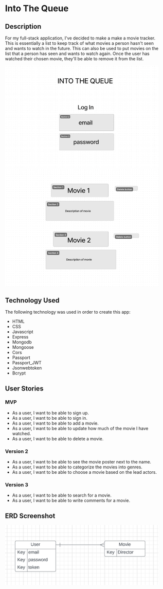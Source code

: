 # Into The Queue

## Description
For my full-stack application, I've decided to make a make a movie tracker. This is essentially a list to keep track of what movies a person hasn't seen and wants to watch in the future. This can also be used to put movies on the list that a person has seen and wants to watch again. Once the user has watched their chosen movie, they'll be able to remove it from the list.

![](itb1.png)
![](itb2.png)

## Technology Used
The following technology was used in order to create this app:
- HTML
- CSS 
- Javascript
- Express
- Mongodb
- Mongoose
- Cors
- Passport 
- Passport_JWT
- Jsonwebtoken
- Bcrypt

## User Stories
### MVP
- As a user, I want to be able to sign up.
- As a user, I want to be able to sign in.
- As a user, I want to be able to add a movie.
- As a user, I want to be able to update how much of the movie I have watched.
- As a user, I want to be able to delete a movie.

### Version 2
- As a user, I want to be able to see the movie poster next to the name.
- As a user, I want to be able to categorize the movies into genres.
- As a user, I want to be able to choose a movie based on the lead actors.

### Version 3
- As a user, I want to be able to search for a movie.
- As a user, I want to be able to write comments for a movie.

## ERD Screenshot
![](erd.png)
